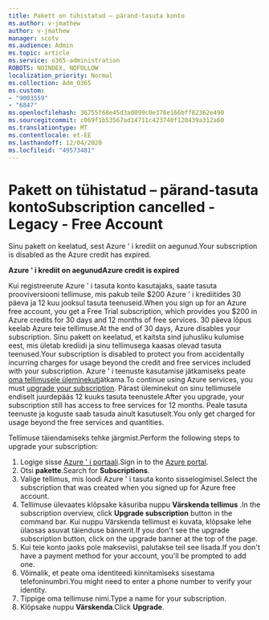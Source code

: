 ```yaml
---
title: Pakett on tühistatud – pärand-tasuta konto
ms.author: v-jmathew
author: v-jmathew
manager: scotv
ms.audience: Admin
ms.topic: article
ms.service: o365-administration
ROBOTS: NOINDEX, NOFOLLOW
localization_priority: Normal
ms.collection: Adm_O365
ms.custom:
- "9003559"
- "6847"
ms.openlocfilehash: 36755f68e45d3a0099c0e378e166bff82362e490
ms.sourcegitcommit: c069f1b53567ad14711c423740f120439a312a60
ms.translationtype: MT
ms.contentlocale: et-EE
ms.lasthandoff: 12/04/2020
ms.locfileid: "49573481"
---
```

# <a name="subscription-cancelled---legacy---free-account"></a><span data-ttu-id="24a64-102">Pakett on tühistatud – pärand-tasuta konto</span><span class="sxs-lookup"><span data-stu-id="24a64-102">Subscription cancelled - Legacy - Free Account</span></span>

<span data-ttu-id="24a64-103">Sinu pakett on keelatud, sest Azure ' i krediit on aegunud.</span><span class="sxs-lookup"><span data-stu-id="24a64-103">Your subscription is disabled as the Azure credit has expired.</span></span>

<span data-ttu-id="24a64-104">**Azure ' i krediit on aegunud**</span><span class="sxs-lookup"><span data-stu-id="24a64-104">**Azure credit is expired**</span></span>

<span data-ttu-id="24a64-105">Kui registreerute Azure ' i tasuta konto kasutajaks, saate tasuta prooviversiooni tellimuse, mis pakub teile $200 Azure ' i krediitides 30 päeva ja 12 kuu jooksul tasuta teenuseid.</span><span class="sxs-lookup"><span data-stu-id="24a64-105">When you sign up for an Azure free account, you get a Free Trial subscription, which provides you $200 in Azure credits for 30 days and 12 months of free services.</span></span> <span data-ttu-id="24a64-106">30 päeva lõpus keelab Azure teie tellimuse.</span><span class="sxs-lookup"><span data-stu-id="24a64-106">At the end of 30 days, Azure disables your subscription.</span></span> <span data-ttu-id="24a64-107">Sinu pakett on keelatud, et kaitsta sind juhusliku kulumise eest, mis ületab krediidi ja sinu tellimusega kaasas olevad tasuta teenused.</span><span class="sxs-lookup"><span data-stu-id="24a64-107">Your subscription is disabled to protect you from accidentally incurring charges for usage beyond the credit and free services included with your subscription.</span></span> <span data-ttu-id="24a64-108">Azure ' i teenuste kasutamise jätkamiseks peate [oma tellimusele üleminekut](https://docs.microsoft.com/azure/cost-management-billing/manage/upgrade-azure-subscription)jätkama.</span><span class="sxs-lookup"><span data-stu-id="24a64-108">To continue using Azure services, you must [upgrade your subscription](https://docs.microsoft.com/azure/cost-management-billing/manage/upgrade-azure-subscription).</span></span> <span data-ttu-id="24a64-109">Pärast üleminekut on sinu tellimusele endiselt juurdepääs 12 kuuks tasuta teenustele.</span><span class="sxs-lookup"><span data-stu-id="24a64-109">After you upgrade, your subscription still has access to free services for 12 months.</span></span> <span data-ttu-id="24a64-110">Peale tasuta teenuste ja koguste saab tasuda ainult kasutuselt.</span><span class="sxs-lookup"><span data-stu-id="24a64-110">You only get charged for usage beyond the free services and quantities.</span></span>

<span data-ttu-id="24a64-111">Tellimuse täiendamiseks tehke järgmist.</span><span class="sxs-lookup"><span data-stu-id="24a64-111">Perform the following steps to upgrade your subscription:</span></span>

1. <span data-ttu-id="24a64-112">Logige sisse [Azure ' i portaali](https://portal.azure.com/).</span><span class="sxs-lookup"><span data-stu-id="24a64-112">Sign in to the [Azure portal](https://portal.azure.com/).</span></span>
2. <span data-ttu-id="24a64-113">Otsi **pakette**.</span><span class="sxs-lookup"><span data-stu-id="24a64-113">Search for **Subscriptions**.</span></span>
3. <span data-ttu-id="24a64-114">Valige tellimus, mis loodi Azure ' i tasuta konto sisselogimisel.</span><span class="sxs-lookup"><span data-stu-id="24a64-114">Select the subscription that was created when you signed up for Azure free account.</span></span>
4. <span data-ttu-id="24a64-115">Tellimuse ülevaates klõpsake käsuriba nuppu **Värskenda tellimus** .</span><span class="sxs-lookup"><span data-stu-id="24a64-115">In the subscription overview, click **Upgrade subscription** button in the command bar.</span></span> <span data-ttu-id="24a64-116">Kui nuppu Värskenda tellimust ei kuvata, klõpsake lehe ülaosas asuvat täienduse bännerit.</span><span class="sxs-lookup"><span data-stu-id="24a64-116">If you don't see the upgrade subscription button, click on the upgrade banner at the top of the page.</span></span>
5. <span data-ttu-id="24a64-117">Kui teie konto jaoks pole makseviisi, palutakse teil see lisada.</span><span class="sxs-lookup"><span data-stu-id="24a64-117">If you don't have a payment method for your account, you'll be prompted to add one.</span></span>
6. <span data-ttu-id="24a64-118">Võimalik, et peate oma identiteedi kinnitamiseks sisestama telefoninumbri.</span><span class="sxs-lookup"><span data-stu-id="24a64-118">You might need to enter a phone number to verify your identity.</span></span>
7. <span data-ttu-id="24a64-119">Tippige oma tellimuse nimi.</span><span class="sxs-lookup"><span data-stu-id="24a64-119">Type a name for your subscription.</span></span>
8. <span data-ttu-id="24a64-120">Klõpsake nuppu  **Värskenda**.</span><span class="sxs-lookup"><span data-stu-id="24a64-120">Click  **Upgrade**.</span></span>
